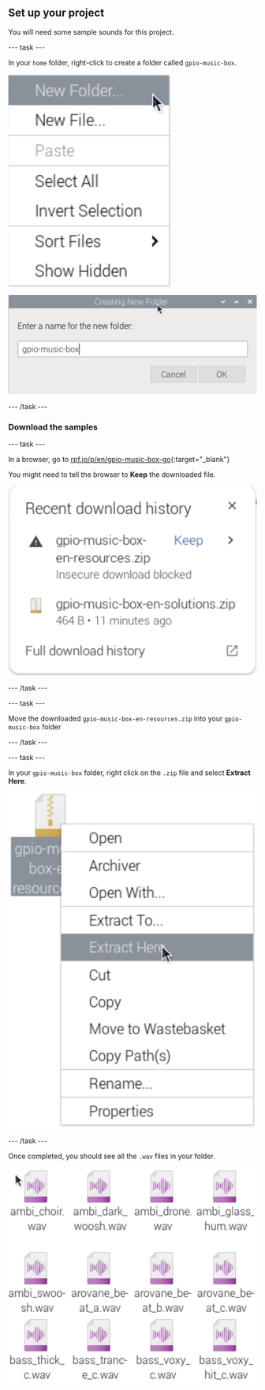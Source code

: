## Set up your project

You will need some sample sounds for this project.

--- task ---

In your `home` folder, right-click to create a folder called `gpio-music-box`.

![context menu with new folder selected](images/new_folder.png)

![dialogue box with folder name entered](images/name_folder.png)

--- /task ---

### Download the samples

--- task ---

In a browser, go to [rpf.io/p/en/gpio-music-box-go](http://rpf.io/p/en/gpio-music-box-go){:target="_blank"}

You might need to tell the browser to **Keep** the downloaded file.

![download history with keep selected](images/keep_download.png)

--- /task ---


--- task ---

Move the downloaded `gpio-music-box-en-resources.zip` into your `gpio-music-box` folder

--- /task ---

--- task ---

In your `gpio-music-box` folder, right click on the `.zip` file and select **Extract Here**.

![context menu with extract here selected](images/extract_here.png)

--- /task ---

Once completed, you should see all the `.wav` files in your folder.

![extracted wav files in folder](images/music_files.png)